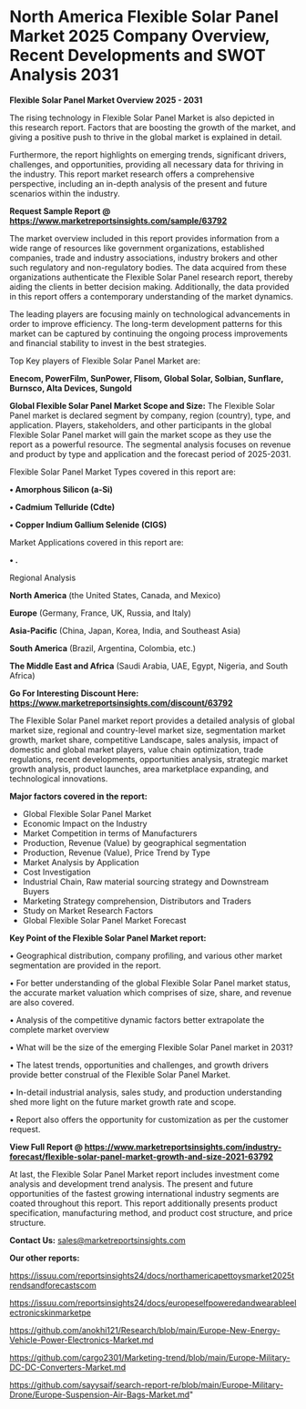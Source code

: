 # North America Flexible Solar Panel Market 2025 Company Overview, Recent Developments and SWOT Analysis 2031

<Strong> Flexible Solar Panel Market Overview 2025 - 2031</strong>

The rising technology in Flexible Solar Panel Market is also depicted in this research report. Factors that are boosting the growth of the market, and giving a positive push to thrive in the global market is explained in detail.

Furthermore, the report highlights on emerging trends, significant drivers, challenges, and opportunities, providing all necessary data for thriving in the industry. This report market research offers a comprehensive perspective, including an in-depth analysis of the present and future scenarios within the industry.

<strong>Request Sample Report @ <a href=https://www.marketreportsinsights.com/sample/63792>https://www.marketreportsinsights.com/sample/63792</a></strong>

The market overview included in this report provides information from a wide range of resources like government organizations, established companies, trade and industry associations, industry brokers and other such regulatory and non-regulatory bodies. The data acquired from these organizations authenticate the Flexible Solar Panel research report, thereby aiding the clients in better decision making. Additionally, the data provided in this report offers a contemporary understanding of the market dynamics.

The leading players are focusing mainly on technological advancements in order to improve efficiency. The long-term development patterns for this market can be captured by continuing the ongoing process improvements and financial stability to invest in the best strategies.

Top Key players of Flexible Solar Panel Market are:

<strong>Enecom, PowerFilm, SunPower, Flisom, Global Solar, Solbian, Sunflare, Burnsco, Alta Devices, Sungold</strong>

<strong><b>Global Flexible Solar Panel Market Scope and Size:</b></strong>
The Flexible Solar Panel market is declared segment by company, region (country), type, and application. Players, stakeholders, and other participants in the global Flexible Solar Panel market will gain the market scope as they use the report as a powerful resource. The segmental analysis focuses on revenue and product by type and application and the forecast period of 2025-2031.

Flexible Solar Panel Market Types covered in this report are:

<strong>• Amorphous Silicon (a-Si)

• Cadmium Telluride (Cdte)

• Copper Indium Gallium Selenide (CIGS)</strong>

Market Applications covered in this report are:

<strong>• .</strong> 

Regional Analysis

<strong>North America</strong> (the United States, Canada, and Mexico)

<strong>Europe</strong> (Germany, France, UK, Russia, and Italy)

<strong>Asia-Pacific</strong> (China, Japan, Korea, India, and Southeast Asia)

<strong>South America</strong> (Brazil, Argentina, Colombia, etc.)

<strong>The Middle East and Africa</strong> (Saudi Arabia, UAE, Egypt, Nigeria, and South Africa)

<strong>Go For Interesting Discount Here: <a href=https://www.marketreportsinsights.com/discount/63792>https://www.marketreportsinsights.com/discount/63792</a></strong>

The Flexible Solar Panel market report provides a detailed analysis of global market size, regional and country-level market size, segmentation market growth, market share, competitive Landscape, sales analysis, impact of domestic and global market players, value chain optimization, trade regulations, recent developments, opportunities analysis, strategic market growth analysis, product launches, area marketplace expanding, and technological innovations.

<strong><b>Major factors covered in the report:</b></strong>
<ul>
  <li>Global Flexible Solar Panel Market </li>
  <li>Economic Impact on the Industry</li>
  <li>Market Competition in terms of Manufacturers</li>
  <li>Production, Revenue (Value) by geographical segmentation</li>
  <li>Production, Revenue (Value), Price Trend by Type</li>
  <li>Market Analysis by Application</li>
  <li>Cost Investigation</li>
  <li>Industrial Chain, Raw material sourcing strategy and Downstream Buyers</li>
  <li>Marketing Strategy comprehension, Distributors and Traders</li>
  <li>Study on Market Research Factors</li>
  <li>Global Flexible Solar Panel Market Forecast</li>
</ul>

<strong><b>Key Point of the Flexible Solar Panel Market report:</b></strong>

• Geographical distribution, company profiling, and various other market segmentation are provided in the report.

• For better understanding of the global Flexible Solar Panel market status, the accurate market valuation which comprises of size, share, and revenue are also covered.

• Analysis of the competitive dynamic factors better extrapolate the complete market overview

• What will be the size of the emerging Flexible Solar Panel market in 2031?

• The latest trends, opportunities and challenges, and growth drivers provide better construal of the Flexible Solar Panel Market.

• In-detail industrial analysis, sales study, and production understanding shed more light on the future market growth rate and scope.

• Report also offers the opportunity for customization as per the customer request.

<strong><b>View Full Report @ <a href=https://www.marketreportsinsights.com/industry-forecast/flexible-solar-panel-market-growth-and-size-2021-63792>https://www.marketreportsinsights.com/industry-forecast/flexible-solar-panel-market-growth-and-size-2021-63792</a></b></strong>


At last, the Flexible Solar Panel Market report includes investment come analysis and development trend analysis. The present and future opportunities of the fastest growing international industry segments are coated throughout this report. This report additionally presents product specification, manufacturing method, and product cost structure, and price structure.

<strong>Contact Us:</strong>
sales@marketreportsinsights.com

<strong>Our other reports:</strong>

<a href=https://issuu.com/reportsinsights24/docs/northamericapettoysmarket2025trendsandforecastscom>https://issuu.com/reportsinsights24/docs/northamericapettoysmarket2025trendsandforecastscom</a>

<a href=https://issuu.com/reportsinsights24/docs/europeselfpoweredandwearableelectronicskinmarketpe>https://issuu.com/reportsinsights24/docs/europeselfpoweredandwearableelectronicskinmarketpe</a>

<a href=https://github.com/anokhi121/Research/blob/main/Europe-New-Energy-Vehicle-Power-Electronics-Market.md>https://github.com/anokhi121/Research/blob/main/Europe-New-Energy-Vehicle-Power-Electronics-Market.md</a>

<a href=https://github.com/cargo2301/Marketing-trend/blob/main/Europe-Military-DC-DC-Converters-Market.md>https://github.com/cargo2301/Marketing-trend/blob/main/Europe-Military-DC-DC-Converters-Market.md</a>

<a href=https://github.com/sayysaif/search-report-re/blob/main/Europe-Military-Drone/Europe-Suspension-Air-Bags-Market.md>https://github.com/sayysaif/search-report-re/blob/main/Europe-Military-Drone/Europe-Suspension-Air-Bags-Market.md</a>"
